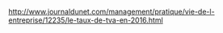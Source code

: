 http://www.journaldunet.com/management/pratique/vie-de-l-entreprise/12235/le-taux-de-tva-en-2016.html
